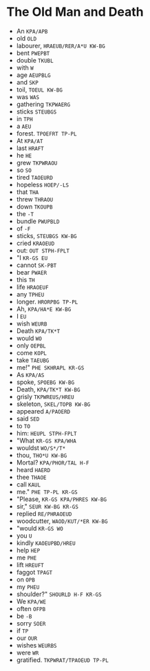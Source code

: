 # The Old Man and Death

* An `KPA/APB`
* old `OLD`
* labourer, `HRAEUB/RER/A*U KW-BG`
* bent `PWEPBT`
* double `TKUBL`
* with `W`
* age `AEUPBLG`
* and `SKP`
* toil, `TOEUL KW-BG`
* was `WAS`
* gathering `TKPWAERG`
* sticks `STEUBGS`
* in `TPH`
* a `AEU`
* forest. `TPOEFRT TP-PL`
* At `KPA/AT`
* last `HRAFT`
* he `HE`
* grew `TKPWRAOU`
* so `SO`
* tired `TAOEURD`
* hopeless `HOEP/-LS`
* that `THA`
* threw `THRAOU`
* down `TKOUPB`
* the `-T`
* bundle `PWUPBLD`
* of `-F`
* sticks, `STEUBGS KW-BG`
* cried `KRAOEUD`
* out: `OUT STPH-FPLT`
* "I `KR-GS EU`
* cannot `SK-PBT`
* bear `PWAER`
* this `TH`
* life `HRAOEUF`
* any `TPHEU`
* longer. `HRORPBG TP-PL`
* Ah, `KPA/HA*E KW-BG`
* I `EU`
* wish `WEURB`
* Death `KPA/TK*T`
* would `WO`
* only `OEPBL`
* come `KOPL`
* take `TAEUBG`
* me!" `PHE SKHRAPL KR-GS`
* As `KPA/AS`
* spoke, `SPOEBG KW-BG`
* Death, `KPA/TK*T KW-BG`
* grisly `TKPWREUS/HREU`
* skeleton, `SKEL/TOPB KW-BG`
* appeared `A/PAOERD`
* said `SED`
* to `TO`
* him: `HEUPL STPH-FPLT`
* "What `KR-GS KPA/WHA`
* wouldst `WO/S*/T*`
* thou, `THO*U KW-BG`
* Mortal? `KPA/PHOR/TAL H-F`
* heard `HAERD`
* thee `THAOE`
* call `KAUL`
* me." `PHE TP-PL KR-GS`
* "Please, `KR-GS KPA/PHRES KW-BG`
* sir," `SEUR KW-BG KR-GS`
* replied `RE/PHRAOEUD`
* woodcutter, `WAOD/KUT/*ER KW-BG`
* "would `KR-GS WO`
* you `U`
* kindly `KAOEUPBD/HREU`
* help `HEP`
* me `PHE`
* lift `HREUFT`
* faggot `TPAGT`
* on `OPB`
* my `PHEU`
* shoulder?" `SHOURLD H-F KR-GS`
* We `KPA/WE`
* often `OFPB`
* be `-B`
* sorry `SOER`
* if `TP`
* our `OUR`
* wishes `WEURBS`
* were `WR`
* gratified. `TKPWRAT/TPAOEUD TP-PL`
